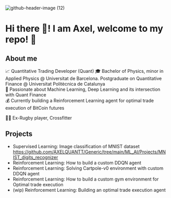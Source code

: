 ![github-header-image (12)](https://github.com/user-attachments/assets/624f5e4c-730b-4c3c-867f-39435ec9fe44)

# Hi there 👋! I am Axel, welcome to my repo! 🚀
## About me
📈 Quantitative Trading Developer (Quant)
🎓 Bachelor of Physics, minor in Applied Physics @ Universitat de Barcelona. Postgraduate on Quantitative Finance @ Universitat Politècnica de Catalunya  
🌱 Passionate about Machine Learning, Deep Learning and its intersection with Quant Finance  
💰 Currently building a Reinforcement Learning agent for optimal trade execution of BitCoin futures 

🏋️‍♂️ Ex-Rugby player, Crossfitter  

## Projects
- Supervised Learning: Image classification of MNIST dataset https://github.com/AXELQUANTT/Generic/tree/main/ML_AI/Projects/MNIST_digits_recognizer  
- Reinforcement Learning: How to build a custom DDQN agent  
- Reinforcement Learning: Solving Cartpole-v0 environment with custom DDQN agent  
- Reinforcement Learning: How to build a custom gym environment for Optimal trade execution  
- (wip) Reinforcement Learning: Building an optimal trade execution agent  
